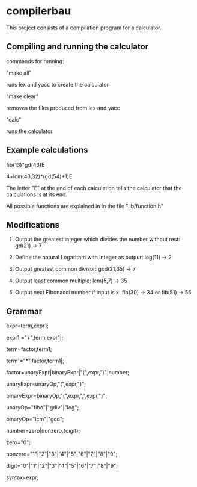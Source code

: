 # compilerbau
This project consists of a compilation program for a calculator.
## Compiling and running the calculator
commands for running:

"make all"

runs lex and yacc to create the calculator

"make clear"

removes the files produced from lex and yacc

"calc"

runs the calculator
## Example calculations
fib(13)\*gd(43)E

4+lcm(43,32)*(gd(54)+1)E

The letter "E" at the end of each calculation tells the calculator that the calculations is at its end.

All possible functions are explained in in the file "lib/function.h"

## Modifications

1. Output the greatest integer which divides the number without rest: gd(21) -> 7

2. Define the natural Logarithm with integer as outpur: log(11) -> 2

3. Output greatest common divisor: gcd(21,35) -> 7

4. Output least common multiple: lcm(5,7) -> 35

5. Output next Fibonacci number if input is x: fib(30) -> 34 or fib(51) -> 55

## Grammar
expr=term,expr1;

expr1 ="+",term,expr1|;

term=factor,term1;

term1="*",factor,term1|;

factor=unaryExpr|binaryExpr|"(",expr,")"|number;

unaryExpr=unaryOp,"(",expr,")";

binaryExpr=binaryOp,"(",expr,",",expr,")";

unaryOp="fibo"|"gdiv"|"log";

binaryOp="lcm"|"gcd";

number=zero|nonzero,{digit};

zero="0";

nonzero="1"|"2"|"3"|"4"|"5"|"6"|"7"|"8"|"9";

digit="0"|"1"|"2"|"3"|"4"|"5"|"6"|"7"|"8"|"9";

syntax=expr;
